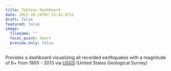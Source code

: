 ```yaml
---
title: Tableau Dashboard
date: 2021-10-24T07:13:33.971Z
draft: false
featured: false
image:
  filename: ""
  focal_point: Smart
  preview_only: false
---
```

Provides a dashboard visualizing all recorded earthquakes with a magnitude of 6+ from 1900 - 2013 via [USGS](http://earthquake.usgs.gov/earthquakes/search/) (United States Geological Survey)